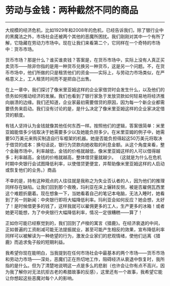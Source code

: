 # 劳动与金钱：两种截然不同的商品

------

大规模的经济危机，比如1929年和2008年的危机，已经告诉我们，除了银行业中的黑魔法之外，市场社会还被两个其他的恶魔所困扰。我们刚刚对其中一个有所了解，它隐藏在劳动力市场中。现在让我们来看第二个，它同样在一个奇特的市场中：货币市场。

货币市场？那是什么？谁买谁卖钱？答案是，在货币市场中，实际上没有人真正买卖货币——除非你指的是用一种货币兑换另一种货币，这是另一个问题。不，在货币市场中，他们所做的只是租赁他们的资金——实际上，与劳动力市场类似，在严格意义上，工人租赁时间而不是把自己出售。

在上一章中，我们探讨了像米里亚姆这样的企业家借贷时会发生什么，以及他们的债务如何推动经济的发展。我们也看到了银行家急于发放贷款如何轻易地将经济推向崩溃的边缘。我们还知道，企业家最初需要借贷的原因，因为每一个新企业都需要债务来启动。我们没有讨论的是，是什么决定了像米里亚姆这样的企业家决定借贷的额度。

有钱人坚持认为金钱就像其他任何东西一样。按照他们的逻辑，答案很简单：米里亚姆能借多少钱取决于她需要多少以及她能负担多少。在米里亚姆的例子中，她需要50万美元来购买制造自行车框架的机器。她是否能负担得起这50万美元将取决于借贷的成本：换句话说，银行为贷款向她收取的利息金额。从这个角度来看，整个金融市场中，利率越低，金钱的价格就越低，像米里亚姆这样的人可以借得越多；利率越高，金钱的价格就越高，整体借贷量就越少。 （这就是为什么在危机时期中央银行会试图降低利率，以使借贷更便宜，并帮助像米里亚姆这样的人启动或恢复他们的业务。）商品

不幸的是，持有这种观点的人往往就是我称之为失业否认者的人，因为他们的推理同样存在缺陷。让我们回到那个夜晚，玛利亚在床上辗转反侧，被是否雇佣瓦西里这个难题折磨着。现在想象一下，当她看着自己的笔记本电脑，无法入睡时，她看到了另一则新闻：中央银行即将大幅降低利率。玛利亚会如何反应？她会想，太好了！是时候借更多的钱了，这样我就可以雇佣更多的工人，生产更多的冰箱！或者她更可能想，为了中央银行大幅降低利率，情况一定很糟糕——算了！

正如你可能已经察觉到的，我们回到了卢梭的寓言《猎鹿》。在经济衰退的中间，正如普遍的工资削减可能无法提振就业，甚至可能产生相反的效果，宣布降低利率同样可以被解读为一种绝望的行为，激发企业家们的悲观情绪，使他们远离《猎鹿》而追求兔子般的短期利益。

我希望你现在能明白，当我提到在任何市场社会中最基本的两个市场——货币市场和劳动力市场——深处，恶魔们正在热切地工作，阻碍经济从衰退中恢复时，我所指的是什么。但为了清楚地说明这一点是多么的悲剧（也许会让你有点不高兴，因为我了解你对无法抗拒古老的希腊故事的反感），这里还有一个故事，我希望它能让你想起这些恶魔对每个人的影响。
